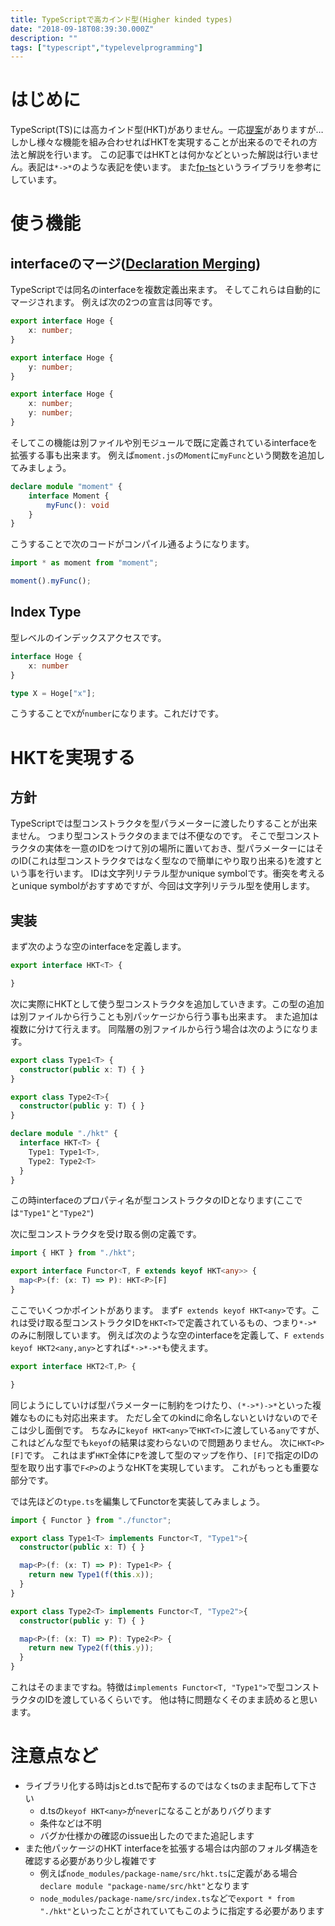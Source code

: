 ```yaml
---
title: TypeScriptで高カインド型(Higher kinded types)
date: "2018-09-18T08:39:30.000Z"
description: ""
tags: ["typescript","typelevelprogramming"]
---
```

# はじめに
TypeScript(TS)には高カインド型(HKT)がありません。一応[提案](https://github.com/Microsoft/TypeScript/issues/1213)がありますが…
しかし様々な機能を組み合わせればHKTを実現することが出来るのでそれの方法と解説を行います。
この記事ではHKTとは何かなどといった解説は行いません。表記は`*->*`のような表記を使います。
また[fp-ts](https://github.com/gcanti/fp-ts)というライブラリを参考にしています。

# 使う機能
## interfaceのマージ([Declaration Merging](https://www.typescriptlang.org/docs/handbook/declaration-merging.html))
TypeScriptでは同名のinterfaceを複数定義出来ます。
そしてこれらは自動的にマージされます。
例えば次の2つの宣言は同等です。

```ts
export interface Hoge {
    x: number;
}

export interface Hoge {
    y: number;
}
```

```ts
export interface Hoge {
    x: number;
    y: number;
}
```

そしてこの機能は別ファイルや別モジュールで既に定義されているinterfaceを拡張する事も出来ます。
例えば`moment.js`の`Moment`に`myFunc`という関数を追加してみましょう。

```ts
declare module "moment" {
    interface Moment {
        myFunc(): void
    }
}
```

こうすることで次のコードがコンパイル通るようになります。

```ts
import * as moment from "moment";

moment().myFunc();
```

## Index Type
型レベルのインデックスアクセスです。

```ts
interface Hoge {
    x: number
}

type X = Hoge["x"];
```

こうすることで`X`が`number`になります。これだけです。


# HKTを実現する
## 方針
TypeScriptでは型コンストラクタを型パラメーターに渡したりすることが出来ません。
つまり型コンストラクタのままでは不便なのです。
そこで型コンストラクタの実体を一意のIDをつけて別の場所に置いておき、型パラメーターにはそのID(これは型コンストラクタではなく型なので簡単にやり取り出来る)を渡すという事を行います。
IDは文字列リテラル型かunique symbolです。衝突を考えるとunique symbolがおすすめですが、今回は文字列リテラル型を使用します。

## 実装
まず次のような空のinterfaceを定義します。

```ts:hkt.ts
export interface HKT<T> {

}
```

次に実際にHKTとして使う型コンストラクタを追加していきます。この型の追加は別ファイルから行うことも別パッケージから行う事も出来ます。
また追加は複数に分けて行えます。
同階層の別ファイルから行う場合は次のようになります。

```ts:type.ts
export class Type1<T> {
  constructor(public x: T) { }
}

export class Type2<T>{
  constructor(public y: T) { }
}

declare module "./hkt" {
  interface HKT<T> {
    Type1: Type1<T>,
    Type2: Type2<T>
  }
}

```

この時interfaceのプロパティ名が型コンストラクタのIDとなります(ここでは`"Type1"`と`"Type2"`)

次に型コンストラクタを受け取る側の定義です。

```ts:functor.ts
import { HKT } from "./hkt";

export interface Functor<T, F extends keyof HKT<any>> {
  map<P>(f: (x: T) => P): HKT<P>[F]
}
```

ここでいくつかポイントがあります。
まず`F extends keyof HKT<any>`です。これは受け取る型コンストラクタIDを`HKT<T>`で定義されているもの、つまり`*->*`のみに制限しています。
例えば次のような空のinterfaceを定義して、`F extends keyof HKT2<any,any>`とすれば`*->*->*`も使えます。

```ts
export interface HKT2<T,P> {

}
```

同じようにしていけば型パラメーターに制約をつけたり、`(*->*)->*`といった複雑なものにも対応出来ます。
ただし全てのkindに命名しないといけないのでそこは少し面倒です。
ちなみに`keyof HKT<any>`で`HKT<T>`に渡している`any`ですが、これはどんな型でも`keyof`の結果は変わらないので問題ありません。
次に`HKT<P>[F]`です。
これはまず`HKT`全体に`P`を渡して型のマップを作り、`[F]`で指定のIDの型を取り出す事で`F<P>`のようなHKTを実現しています。
これがもっとも重要な部分です。

では先ほどの`type.ts`を編集してFunctorを実装してみましょう。

```ts:type.ts
import { Functor } from "./functor";

export class Type1<T> implements Functor<T, "Type1">{
  constructor(public x: T) { }

  map<P>(f: (x: T) => P): Type1<P> {
    return new Type1(f(this.x));
  }
}

export class Type2<T> implements Functor<T, "Type2">{
  constructor(public y: T) { }

  map<P>(f: (x: T) => P): Type2<P> {
    return new Type2(f(this.y));
  }
}
```

これはそのままですね。特徴は`implements Functor<T, "Type1">`で型コンストラクタのIDを渡しているくらいです。
他は特に問題なくそのまま読めると思います。

# 注意点など
* ライブラリ化する時はjsとd.tsで配布するのではなくtsのまま配布して下さい
  * d.tsの`keyof HKT<any>`が`never`になることがありバグります
  * 条件などは不明
  * バグか仕様かの確認のissue出したのでまた追記します
* また他パッケージのHKT interfaceを拡張する場合は内部のフォルダ構造を確認する必要があり少し複雑です
  * 例えば`node_modules/package-name/src/hkt.ts`に定義がある場合`declare module "package-name/src/hkt"`となります
  * `node_modules/package-name/src/index.ts`などで`export * from "./hkt"`といったことがされていてもこのように指定する必要があります
